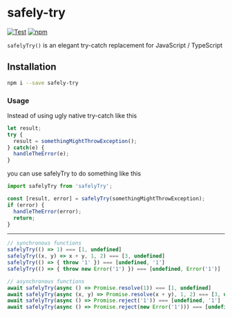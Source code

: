 # safely-try

[![Test](https://github.com/jeeyo/safely-try/actions/workflows/test.yml/badge.svg)](https://github.com/jeeyo/safely-try/actions/workflows/test.yml)
[![npm](https://img.shields.io/npm/v/safely-try.svg)](https://www.npmjs.com/package/safely-try)

`safelyTry()` is an elegant try-catch replacement for JavaScript / TypeScript

## Installation

```bash
npm i --save safely-try
```

### Usage

Instead of using ugly native try-catch like this
```typescript
let result;
try {
  result = somethingMightThrowException();
} catch(e) {
  handleTheError(e);
}
```

you can use safelyTry to do something like this
```typescript
import safelyTry from 'safelyTry';

const [result, error] = safelyTry(somethingMightThrowException);
if (error) {
  handleTheError(error);
  return;
}
```

---

```typescript
// synchronous functions
safelyTry(() => 1) === [1, undefined]
safelyTry((x, y) => x + y, 1, 2) === [3, undefined]
safelyTry(() => { throw '1' }) === [undefined, '1']
safelyTry(() => { throw new Error('1') }) === [undefined, Error('1')]

// asynchronous functions
await safelyTry(async () => Promise.resolve(1)) === [1, undefined]
await safelyTry(async (x, y) => Promise.resolve(x + y), 1, 2) === [3, undefined]
await safelyTry(async () => Promise.reject('1')) === [undefined, '1']
await safelyTry(async () => Promise.reject(new Error('1'))) === [undefined, Error('1')]
```
